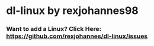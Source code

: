 # dl-linux by rexjohannes98

### Want to add a Linux? Click Here: https://github.com/rexjohannes/dl-linux/issues
